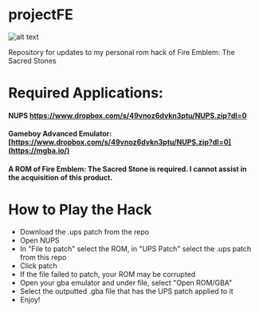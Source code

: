 # projectFE
![alt text](https://lh6.googleusercontent.com/CplklNpxDR4cVB0qio2Vh1ty_8F5GUUNk6-Wx8Euw9L8q-0HIqrcjreDgtDM26ejOIl11HIMjj9nIplurB9AcqWKEm64mWSALeJ4Q5kpJjhO9R6tnh3Wr6zh1EWwZcCA25gHX6ZOJJ1XsxpfKchbDl220worx3JasDMMzUugkxtazQJ0IH58C9Jo)

Repository for updates to my personal rom hack of Fire Emblem: The Sacred Stones

# Required Applications:
#### NUPS https://www.dropbox.com/s/49vnoz6dvkn3ptu/NUPS.zip?dl=0
#### Gameboy Advanced Emulator: [https://www.dropbox.com/s/49vnoz6dvkn3ptu/NUPS.zip?dl=0](https://mgba.io/)
#### A ROM of Fire Emblem: The Sacred Stone is required. I cannot assist in the acquisition of this product.

# How to Play the Hack
* Download the .ups patch from the repo
* Open NUPS
* In "File to patch" select the ROM, in "UPS Patch" select the .ups patch from this repo
* Click patch
* If the file failed to patch, your ROM may be corrupted
* Open your gba emulator and under file, select "Open ROM/GBA"
* Select the outputted .gba file that has the UPS patch applied to it
* Enjoy!
